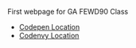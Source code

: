 
First webpage for GA FEWD90 Class

<ul>
 <li><a href="http://codepen.io/jwebbstevens/pen/pbNRPX/">Codepen Location</a></li>
 <li><a href="https://codenvy.com/ws/truenorthern/justinwebbstevens.github.io">Codenvy Location</a></li>
</ul>

